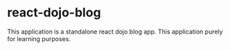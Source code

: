 # react-dojo-blog
This application is a standalone react dojo blog app. This application purely for learning purposes.
